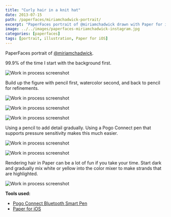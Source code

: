 ```yaml
---
title: "Curly hair in a knit hat"
date: 2013-07-15
path: /paperfaces/miriamchadwick-portrait/
excerpt: "PaperFaces portrait of @miriamchadwick drawn with Paper for iOS on an iPad."
image: ../../images/paperfaces-miriamchadwick-instagram.jpg
categories: [paperfaces]
tags: [portrait, illustration, Paper for iOS]
---
```


PaperFaces portrait of [@miriamchadwick](http://instagram.com/miriamchadwick).

99.9% of the time I start with the background first.

![Work in process screenshot](../../images/paperfaces-miriamchadwick-process-1-lg.jpg)

Build up the figure with pencil first, watercolor second, and back to pencil for refinements.

![Work in process screenshot](../../images/paperfaces-miriamchadwick-process-2-lg.jpg)

![Work in process screenshot](../../images/paperfaces-miriamchadwick-process-3-lg.jpg)

![Work in process screenshot](../../images/paperfaces-miriamchadwick-process-4-lg.jpg)

Using a pencil to add detail gradually. Using a Pogo Connect pen that supports pressure sensitivity makes this much easier.

![Work in process screenshot](../../images/paperfaces-miriamchadwick-process-5-lg.jpg)

![Work in process screenshot](../../images/paperfaces-miriamchadwick-process-6-lg.jpg)

Rendering hair in Paper can be a lot of fun if you take your time. Start dark and gradually mix white or yellow into the color mixer to make strands that are highlighted.

![Work in process screenshot](../../images/paperfaces-miriamchadwick-process-7-lg.jpg)


**Tools used:**

- [Pogo Connect Bluetooth Smart Pen](https://www.amazon.com/gp/product/B009K448L4/ref=as_li_ss_tl?ie=UTF8&camp=1789&creative=390957&creativeASIN=B009K448L4&linkCode=as2&tag=mademist-20)
- [Paper for iOS](https://paper.bywetransfer.com/)
